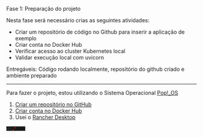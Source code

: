 Fase 1: Preparação do projeto

Nesta fase será necessário crias as seguintes atividades:

- Criar um repositório de código no Github para inserir a aplicação de exemplo
- Criar conta no Docker Hub
- Verificar acesso ao cluster Kubernetes local
- Validar execução local com uvicorn

Entregáveis: Código rodando localmente, repositório do github criado e ambiente preparado

---

Para fazer o projeto, estou utilizando o Sistema Operacional [Pop!_OS](https://system76.com/pop/)
1. [Criar um repositório no GitHub](https://docs.github.com/pt/repositories/creating-and-managing-repositories/creating-a-new-repository)
2. [Criar conta no Docker Hub](https://docs.docker.com/accounts/create-account/)
3. Usei o [Rancher Desktop](https://docs.rancherdesktop.io/getting-started/installation/)
<img src="../../assets/fase01/img01.png" alt="img01" width="50" title="FastAPI"/>